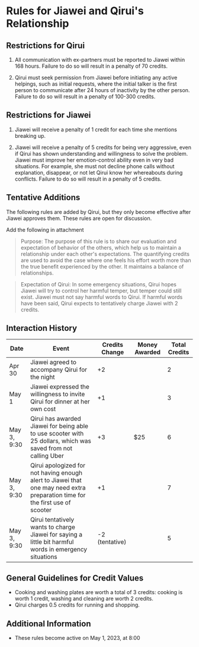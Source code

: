 # Rules for Jiawei and Qirui's Relationship

## Restrictions for Qirui

1. All communication with ex-partners must be reported to Jiawei within 168 hours. Failure to do so will result in a penalty of 70 credits.

2. Qirui must seek permission from Jiawei before initiating any active helpings, such as initial requests, where the initial talker is the first person to communicate after 24 hours of inactivity by the other person. Failure to do so will result in a penalty of 100-300 credits.

## Restrictions for Jiawei

1. Jiawei will receive a penalty of 1 credit for each time she mentions breaking up.

2. Jiawei will receive a penalty of 5 credits for being very aggressive, even if Qirui has shown understanding and willingness to solve the problem. Jiawei must improve her emotion-control ability even in very bad situations. For example, she must not decline phone calls without explanation, disappear, or not let Qirui know her whereabouts during conflicts. Failure to do so will result in a penalty of 5 credits.

## Tentative Additions

The following rules are added by Qirui, but they only become effective after Jiawei approves them. These rules are open for discussion.

Add the following in attachment

> Purpose: The purpose of this rule is to share our evaluation and expectation of behavior of the others, which help us to maintain a relationship under each other's expectations. The quantifying credits are used to avoid the case where one feels his effort worth more than the true benefit experienced by the other. It maintains a balance of relationships.

> Expectation of Qirui: In some emergency situations, Qirui hopes Jiawei will try to control her harmful temper, but temper could still exist. Jiawei must not say harmful words to Qirui. If harmful words have been said, Qirui expects to tentatively charge Jiawei with 2 credits.

## Interaction History

| Date         | Event                                                                                                 | Credits Change | Money Awarded | Total Credits |
| ------------ | ----------------------------------------------------------------------------------------------------- | -------------- | ------------- | ------------- |
| Apr 30       | Jiawei agreed to accompany Qirui for the night                                                         | +2             |               | 2             |
| May 1        | Jiawei expressed the willingness to invite Qirui for dinner at her own cost                            | +1             |               | 3             |
| May 3, 9:30  | Qirui has awarded Jiawei for being able to use scooter with 25 dollars, which was saved from not calling Uber | +3           | $25           | 6             |
| May 3, 9:30  | Qirui apologized for not having enough alert to Jiawei that one may need extra preparation time for the first use of scooter | +1 |               | 7             |
| May 3, 9:30  | Qirui tentatively wants to charge Jiawei for saying a little bit harmful words in emergency situations | -2 (tentative) |               | 5             |

## General Guidelines for Credit Values

- Cooking and washing plates are worth a total of 3 credits: cooking is worth 1 credit, washing and cleaning are worth 2 credits.
- Qirui charges 0.5 credits for running and shopping.

## Additional Information

- These rules become active on May 1, 2023, at 8:00

